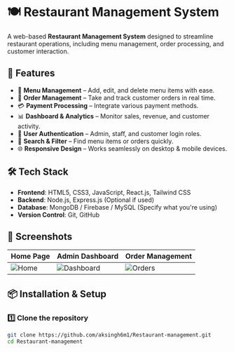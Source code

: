 # 🍽️ Restaurant Management System

A web-based **Restaurant Management System** designed to streamline restaurant operations, including menu management, order processing, and customer interaction.

## 🚀 Features

- 📜 **Menu Management** – Add, edit, and delete menu items with ease.
- 🛒 **Order Management** – Take and track customer orders in real time.
- 💳 **Payment Processing** – Integrate various payment methods.
- 📊 **Dashboard & Analytics** – Monitor sales, revenue, and customer activity.
- 👥 **User Authentication** – Admin, staff, and customer login roles.
- 🔎 **Search & Filter** – Find menu items or orders quickly.
- 🌐 **Responsive Design** – Works seamlessly on desktop & mobile devices.

## 🛠️ Tech Stack

- **Frontend**: HTML5, CSS3, JavaScript, React.js, Tailwind CSS
- **Backend**: Node.js, Express.js (Optional if used)
- **Database**: MongoDB / Firebase / MySQL (Specify what you're using)
- **Version Control**: Git, GitHub

## 📸 Screenshots

| Home Page | Admin Dashboard | Order Management |
|-----------|----------------|------------------|
| ![Home](screenshots/home.png) | ![Dashboard](screenshots/dashboard.png) | ![Orders](screenshots/orders.png) |

## 📦 Installation & Setup

### 1️⃣ Clone the repository  
```sh
git clone https://github.com/aksingh6m1/Restaurant-management.git
cd Restaurant-management
